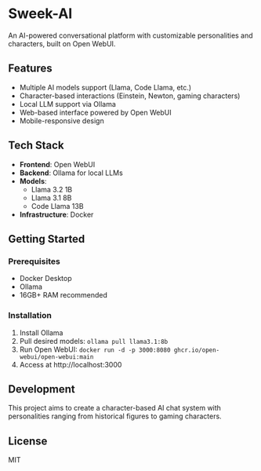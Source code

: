 # Sweek-AI

An AI-powered conversational platform with customizable personalities and characters, built on Open WebUI.

## Features

- Multiple AI models support (Llama, Code Llama, etc.)
- Character-based interactions (Einstein, Newton, gaming characters)
- Local LLM support via Ollama
- Web-based interface powered by Open WebUI
- Mobile-responsive design

## Tech Stack

- **Frontend**: Open WebUI
- **Backend**: Ollama for local LLMs
- **Models**: 
  - Llama 3.2 1B
  - Llama 3.1 8B
  - Code Llama 13B
- **Infrastructure**: Docker

## Getting Started

### Prerequisites

- Docker Desktop
- Ollama
- 16GB+ RAM recommended

### Installation

1. Install Ollama
2. Pull desired models: `ollama pull llama3.1:8b`
3. Run Open WebUI: `docker run -d -p 3000:8080 ghcr.io/open-webui/open-webui:main`
4. Access at http://localhost:3000

## Development

This project aims to create a character-based AI chat system with personalities ranging from historical figures to gaming characters.

## License

MIT